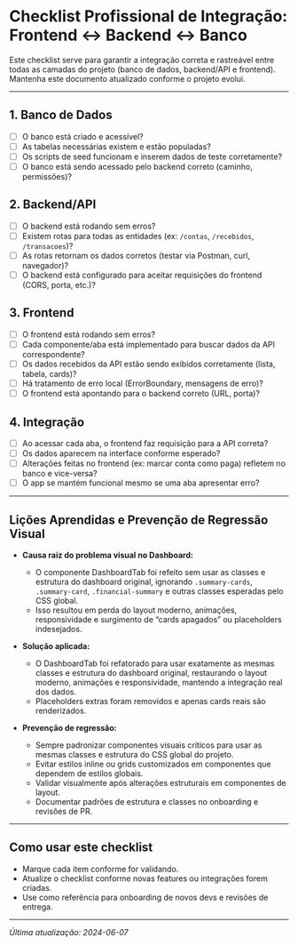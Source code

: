 # Checklist Profissional de Integração: Frontend ↔ Backend ↔ Banco

Este checklist serve para garantir a integração correta e rastreável entre todas as camadas do projeto (banco de dados, backend/API e frontend). Mantenha este documento atualizado conforme o projeto evolui.

---

## 1. Banco de Dados
- [ ] O banco está criado e acessível?
- [ ] As tabelas necessárias existem e estão populadas?
- [ ] Os scripts de seed funcionam e inserem dados de teste corretamente?
- [ ] O banco está sendo acessado pelo backend correto (caminho, permissões)?

## 2. Backend/API
- [ ] O backend está rodando sem erros?
- [ ] Existem rotas para todas as entidades (ex: `/contas`, `/recebidos`, `/transacoes`)?
- [ ] As rotas retornam os dados corretos (testar via Postman, curl, navegador)?
- [ ] O backend está configurado para aceitar requisições do frontend (CORS, porta, etc.)?

## 3. Frontend
- [ ] O frontend está rodando sem erros?
- [ ] Cada componente/aba está implementado para buscar dados da API correspondente?
- [ ] Os dados recebidos da API estão sendo exibidos corretamente (lista, tabela, cards)?
- [ ] Há tratamento de erro local (ErrorBoundary, mensagens de erro)?
- [ ] O frontend está apontando para o backend correto (URL, porta)?

## 4. Integração
- [ ] Ao acessar cada aba, o frontend faz requisição para a API correta?
- [ ] Os dados aparecem na interface conforme esperado?
- [ ] Alterações feitas no frontend (ex: marcar conta como paga) refletem no banco e vice-versa?
- [ ] O app se mantém funcional mesmo se uma aba apresentar erro?

---

## Lições Aprendidas e Prevenção de Regressão Visual

- **Causa raiz do problema visual no Dashboard:**
  - O componente DashboardTab foi refeito sem usar as classes e estrutura do dashboard original, ignorando `.summary-cards`, `.summary-card`, `.financial-summary` e outras classes esperadas pelo CSS global.
  - Isso resultou em perda do layout moderno, animações, responsividade e surgimento de “cards apagados” ou placeholders indesejados.

- **Solução aplicada:**
  - O DashboardTab foi refatorado para usar exatamente as mesmas classes e estrutura do dashboard original, restaurando o layout moderno, animações e responsividade, mantendo a integração real dos dados.
  - Placeholders extras foram removidos e apenas cards reais são renderizados.

- **Prevenção de regressão:**
  - Sempre padronizar componentes visuais críticos para usar as mesmas classes e estrutura do CSS global do projeto.
  - Evitar estilos inline ou grids customizados em componentes que dependem de estilos globais.
  - Validar visualmente após alterações estruturais em componentes de layout.
  - Documentar padrões de estrutura e classes no onboarding e revisões de PR.

---

## Como usar este checklist
- Marque cada item conforme for validando.
- Atualize o checklist conforme novas features ou integrações forem criadas.
- Use como referência para onboarding de novos devs e revisões de entrega.

---

*Última atualização: 2024-06-07* 